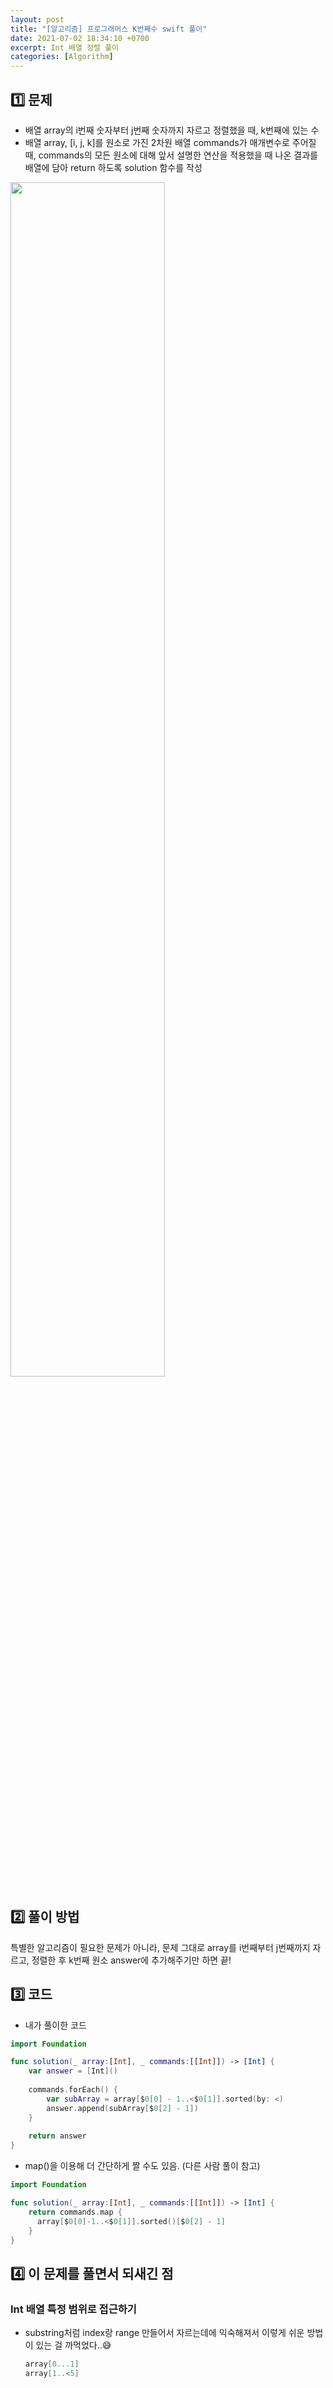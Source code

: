 ```yaml
---
layout: post
title: "[알고리즘] 프로그래머스 K번째수 swift 풀이"
date: 2021-07-02 18:34:10 +0700
excerpt: Int 배열 정렬 풀이
categories: [Algorithm]
---
```


## 1️⃣ 문제

- 배열 array의 i번째 숫자부터 j번째 숫자까지 자르고 정렬했을 때, k번째에 있는 수
- 배열 array, [i, j, k]를 원소로 가진 2차원 배열 commands가 매개변수로 주어질 때, commands의 모든 원소에 대해 앞서 설명한 연산을 적용했을 때 나온 결과를 배열에 담아 return 하도록 solution 함수를 작성

<img src="https://user-images.githubusercontent.com/47033052/124219288-047e4380-db37-11eb-80e1-7a4cce4a6d02.png" width=70%/>

## 2️⃣ 풀이 방법

특별한 알고리즘이 필요한 문제가 아니라, 문제 그대로 array를 i번째부터 j번째까지 자르고, 정렬한 후 k번째 원소 answer에 추가해주기만 하면 끝!

## 3️⃣ 코드

- 내가 풀이한 코드

``` swift
import Foundation

func solution(_ array:[Int], _ commands:[[Int]]) -> [Int] {
    var answer = [Int]()
    
    commands.forEach() {
        var subArray = array[$0[0] - 1..<$0[1]].sorted(by: <)
        answer.append(subArray[$0[2] - 1])
    }
    
    return answer
}
```

- map()을 이용해 더 간단하게 짤 수도 있음. (다른 사람 풀이 참고)

``` swift
import Foundation

func solution(_ array:[Int], _ commands:[[Int]]) -> [Int] {
  	return commands.map {
      array[$0[0]-1..<$0[1]].sorted()[$0[2] - 1]
    }
}
```



## 4️⃣ 이 문제를 풀면서 되새긴 점

### Int 배열 특정 범위로 접근하기

- substring처럼 index랑 range 만들어서 자르는데에 익숙해져서 이렇게 쉬운 방법이 있는 걸 까먹었다..😅

  ``` swift
  array[0...1]
  array[1..<5]
  ```

  
